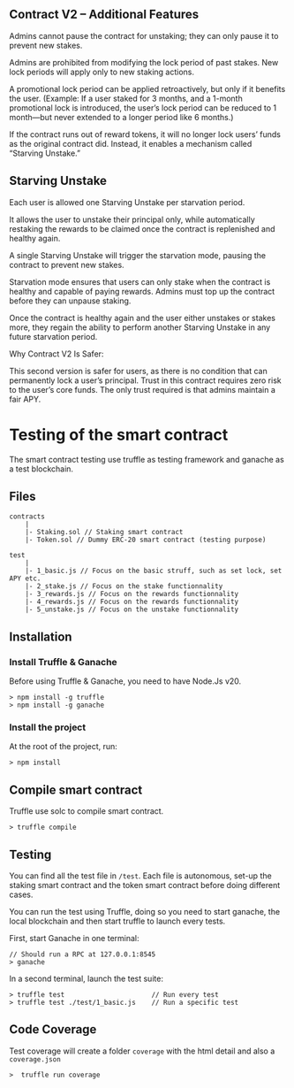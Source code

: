 ## Contract V2 – Additional Features
Admins cannot pause the contract for unstaking; they can only pause it to prevent new stakes.

Admins are prohibited from modifying the lock period of past stakes. New lock periods will apply only to new staking actions.

A promotional lock period can be applied retroactively, but only if it benefits the user.
(Example: If a user staked for 3 months, and a 1-month promotional lock is introduced, the user’s lock period can be reduced to 1 month—but never extended to a longer period like 6 months.)

If the contract runs out of reward tokens, it will no longer lock users’ funds as the original contract did. Instead, it enables a mechanism called “Starving Unstake.”

## Starving Unstake
Each user is allowed one Starving Unstake per starvation period.

It allows the user to unstake their principal only, while automatically restaking the rewards to be claimed once the contract is replenished and healthy again.

A single Starving Unstake will trigger the starvation mode, pausing the contract to prevent new stakes.

Starvation mode ensures that users can only stake when the contract is healthy and capable of paying rewards. Admins must top up the contract before they can unpause staking.

Once the contract is healthy again and the user either unstakes or stakes more, they regain the ability to perform another Starving Unstake in any future starvation period.

Why Contract V2 Is Safer:

This second version is safer for users, as there is no condition that can permanently lock a user’s principal. Trust in this contract requires zero risk to the user’s core funds. The only trust required is that admins maintain a fair APY.

# Testing of the smart contract

The smart contract testing use truffle as testing framework and ganache as a test blockchain.

## Files
```
contracts
    |   
    |- Staking.sol // Staking smart contract
    |- Token.sol // Dummy ERC-20 smart contract (testing purpose)

test
    | 
    |- 1_basic.js // Focus on the basic struff, such as set lock, set APY etc.
    |- 2_stake.js // Focus on the stake functionnality
    |- 3_rewards.js // Focus on the rewards functionnality
    |- 4_rewards.js // Focus on the rewards functionnality
    |- 5_unstake.js // Focus on the unstake functionnality
```

## Installation
### Install Truffle & Ganache
Before using Truffle & Ganache, you need to have Node.Js v20.

    > npm install -g truffle
    > npm install -g ganache


### Install the project
At the root of the project, run:

    > npm install

## Compile smart contract
Truffle use solc to compile smart contract.

    > truffle compile

## Testing
You can find all the test file in `/test`. Each file is autonomous, set-up the staking smart contract and the token smart contract before doing different cases.

You can run the test using Truffle, doing so you need to start ganache, the local blockchain and then start truffle to launch every tests.

First, start Ganache in one terminal:
    
    // Should run a RPC at 127.0.0.1:8545
    > ganache

In a second terminal, launch the test suite:

    > truffle test                      // Run every test 
    > truffle test ./test/1_basic.js    // Run a specific test


## Code Coverage
Test coverage will create a folder `coverage` with the html detail and also a `coverage.json`

    >  truffle run coverage
